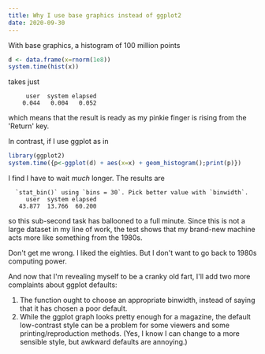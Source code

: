 ```yaml
---
title: Why I use base graphics instead of ggplot2
date: 2020-09-30
---
```


With base graphics, a histogram of 100 million points

```R
d <- data.frame(x=rnorm(1e8))
system.time(hist(x))
```

takes just

```
     user  system elapsed
    0.044   0.004   0.052
```

which means that the result is ready as my pinkie finger is rising from the
'Return' key.

In contrast, if I use ggplot as in

```R
library(ggplot2)
system.time({p<-ggplot(d) + aes(x=x) + geom_histogram();print(p)})
```

I find I have to wait *much* longer.  The results are

```
  `stat_bin()` using `bins = 30`. Pick better value with `binwidth`.
     user  system elapsed
   43.877  13.766  60.200
```

so this sub-second task has ballooned to a full minute.  Since this is not a
large dataset in my line of work, the test shows that my brand-new machine acts
more like something from the 1980s.

Don't get me wrong.  I liked the eighties.  But I don't want to go back to 
1980s computing power.

And now that I'm revealing myself to be a cranky old fart, I'll add two more
complaints about ggplot defaults:

1. The function ought to choose an appropriate binwidth, instead of saying that
   it has chosen a poor default.
2. While the ggplot graph looks pretty enough for a magazine, the default
   low-contrast style can be a problem for some viewers and some
   printing/reproduction methods. (Yes, I know I can change to a more sensible
   style, but awkward defaults are annoying.)

